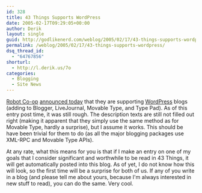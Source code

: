```yaml
---
id: 328
title: 43 Things Supports WordPress
date: 2005-02-17T09:29:05+00:00
author: Derik
layout: single
guid: http://godlikenerd.com/weblog/2005/02/17/43-things-supports-wordpress/
permalink: /weblog/2005/02/17/43-things-supports-wordpress/
dsq_thread_id:
  - "64767856"
shorturl:
  - http://l.derik.us/7o
categories:
  - Blogging
  - Site News
---
```

[Robot Co-op](http://robotcoop.com) [announced today](http://robotcoop.com/weblog/55/new-features-just-launched-cheers-cities-help-and-more) that they are supporting [WordPress](http://wordpress.org) blogs (adding to Blogger, LiveJournal, Movable Type, and Type Pad). As of this entry post time, it was still rough. The description texts are still not filled out right (making it apparent that they simply use the same method as for Movable Type, hardly a surprise), but I assume it works. This should be have been trivial for them to do (as all the major blogging packages use XML-RPC and Movable Type APIs).

At any rate, what this means for you is that if I make an entry on one of my goals that I consider significant and worthwhile to be read in 43 Things, it will get automatically posted into this blog. As of yet, I do not know how this will look, so the first time will be a surprise for both of us. If any of you write in a blog (and please tell me about yours, because I'm always interested in new stuff to read), you can do the same. Very cool.